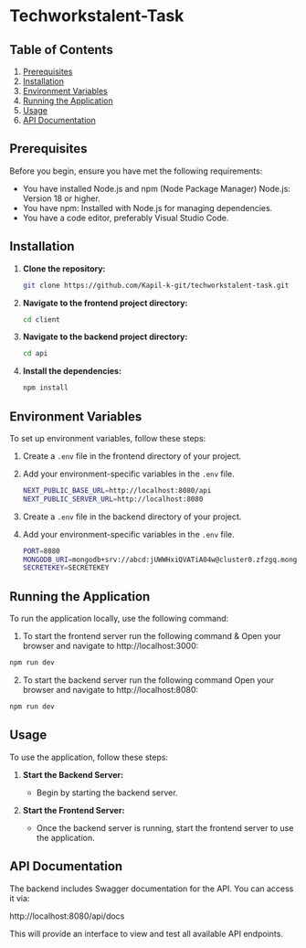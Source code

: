 # Techworkstalent-Task

## Table of Contents

1. [Prerequisites](#prerequisites)
2. [Installation](#installation)
3. [Environment Variables](#environment-variables)
4. [Running the Application](#running-the-application)
5. [Usage](#usage)
6. [API Documentation](#api-documentation)

## Prerequisites

Before you begin, ensure you have met the following requirements:

- You have installed Node.js and npm (Node Package Manager) Node.js: Version 18 or higher.
- You have npm: Installed with Node.js for managing dependencies.
- You have a code editor, preferably Visual Studio Code.

## Installation

1. **Clone the repository:**

   ```bash
   git clone https://github.com/Kapil-k-git/techworkstalent-task.git
   ```

2. **Navigate to the frontend project directory:**

   ```bash
   cd client
   ```

3. **Navigate to the backend project directory:**

   ```bash
   cd api
   ```

4. **Install the dependencies:**

   ```bash
   npm install
   ```

## Environment Variables

To set up environment variables, follow these steps:

1. Create a `.env` file in the frontend directory of your project.
2. Add your environment-specific variables in the `.env` file.

   ```bash
   NEXT_PUBLIC_BASE_URL=http://localhost:8080/api
   NEXT_PUBLIC_SERVER_URL=http://localhost:8080
   ```

3. Create a `.env` file in the backend directory of your project.
4. Add your environment-specific variables in the `.env` file.

   ```bash
   PORT=8080
   MONGODB_URI=mongodb+srv://abcd:jUWWHxiQVATiA04w@cluster0.zfzgq.mongodb.net/?retryWrites=true&w=majority&appName=Cluster0
   SECRETEKEY=SECRETEKEY
    ```

## Running the Application

To run the application locally, use the following command:

1. To start the frontend server run the following command & Open your browser and navigate to http://localhost:3000:

```bash
npm run dev
```

2. To start the backend server run the following command Open your browser and navigate to http://localhost:8080:

```bash
npm run dev
```

## Usage

To use the application, follow these steps:

1. **Start the Backend Server:**

   - Begin by starting the backend server.

2. **Start the Frontend Server:**
   - Once the backend server is running, start the frontend server to use the application.

## API Documentation

The backend includes Swagger documentation for the API. You can access it via:

http://localhost:8080/api/docs

This will provide an interface to view and test all available API endpoints.
